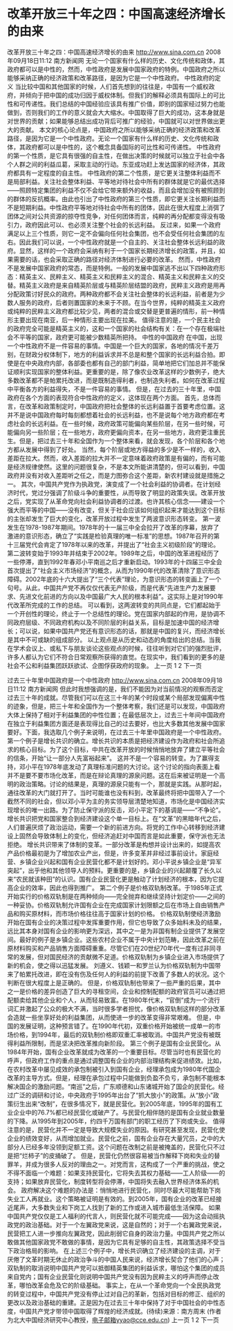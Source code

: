 # 改革开放三十年之四：中国高速经济增长的由来

改革开放三十年之四：中国高速经济增长的由来
http://www.sina.com.cn  2008年09月18日11:12   南方新闻网
无论一个国家有什么样的历史、文化传统和政体，其政府都可以是中性的，然而，中性政府是发展中国家政府的特例。中国政府之所以能够采纳正确的经济政策和改革路径，是因为它是一个中性政府。
中性政府的定义
当比较中国和其他国家的时候，人们首先想到的往往是，中国有一个威权政府，并倾向于把中国的成功归因于威权体制。但我们的解释必须具有国际上的可比性和可传递性。我们总结的中国经验应该具有推广价值，即别的国家经过努力也能做到，否则我们的工作的意义就会大大缩水。中国取得了巨大的成功，这本身就是对世界的贡献；如果能够总结出成功背后可推广的经验，中国就可以对世界做出更大的贡献。
本文的核心论点是，中国政府之所以能够采纳正确的经济政策和改革路径，是因为它是一个中性政府。无论一个国家有什么样的历史、文化传统和政体，其政府都可以是中性的，这个概念具备国际的可比性和可传递性。
中性政府的第一个性质，是它具有很强的自主性，在做出决策的时候就可以独立于社会中各个人群之间的利益瓜葛，采取主动的行动。东亚成功赶上发达国家的经济体，其政府都具有一定程度的自主性。
中性政府的第二个性质，是它更关注整体利益而不是局部利益。关注社会整体利益、平等地对待社会中所有的群体就是它的最优选择——照顾特定集团的利益不仅不会给它带来额外的收益，而且会增加没有被照顾到的群体的反抗概率。由此也引出了中性政府的第三个性质，即它更关注长期利益而不是短期利益。中性政府平等地对待社会中所有的团体，因此在很大程度上消弭了团体之间对公共资源的掠夺性竞争，对任何团体而言，纯粹的再分配都变得没有吸引力，政府因此可以、也必须关注整个社会的长远利益。
反过来，如果一个政府满足以上三个性质，则它一定不会偏向任何社会集团，也不会受任何社会集团的左右。因此我们可以说，一个中性政府就是一个自主的、关注社会整体长远利益的政府。显然，这样的一个政府会采纳有利于一个国家长期经济增长的政策，并且，如果需要的话，也会采取正确的路径对经济体制进行必要的改革。
然而，中性政府不是发展中国家政府的常态，而是特例。一般的发展中国家逃不出以下四种政府形态：精英主义、民粹主义、精英主义和民粹主义的混合、精英主义和民粹主义的交替。精英主义政府是来自精英阶层或与精英阶层结盟的政府，民粹主义政府是用再分配政策讨好民众的政府。两种政府都不会关注社会整体的长远利益，前者是为少数人服务的政府，后者则置国家的未来于不顾。在当今世界，纯粹的精英主义政府或纯粹的民粹主义政府都比较少见，两者的混合或交替是更普遍的情形，前一种情形主要出现在南亚，后一种情形主要出现在拉美。
值得注意的是，一个民主社会的政府完全可能是精英主义的，这和一个国家的社会结构有关：在一个存在极端社会不平等的国家，政府更可能被少数精英所把持。
中性的中国政府
在中国，出现一个中性政府不是一件容易的事情。中国是一个巨大的国家，各地的情况千差万别，在财政分权体制下，地方的利益诉求并不总是和整个国家的长远利益合拍。即使是在中央政府内部，各部委也都有自己的部门利益，简单地把它们加总并不能保证顺利实现国家的整体利益。更重要的是，除了像农业改革这样的少数例子，绝大多数改革都不是帕累托改进，而是既制造得利者，也制造失利者。如何在改革过程中平衡各方的利益得失，不是一件容易的事情。
但是，在过去的三十年里，中国政府在各个方面的表现符合中性政府的定义，这体现在两个方面。
首先，总体而言，在改革和政策制定时，中国政府把社会整体的长远利益置于首要考虑位置。这并不是说中国政府每时每刻都想着社会的长远利益，也不是说每个地方政府都在考虑社会的长远利益。在一些时候，政府政策可能偏向某些阶层，在另一些时候，可能偏向另一些阶层；在一些地方，政府更偏向资本，在另一些地方，政府更注重民生。但是，把过去三十年和全国作为一个整体来看，就会发现，各个阶层和各个地方都从发展中得到了好处。
当然，每个阶层或地方得益的多少是不一样的，收入差距在拉大。然而，收入差距的拉大并不一定意味着政府政策是有偏的，而有可能是经济规律使然。这里的问题很复杂，不是本文所能讲清楚的，但可以看到，中国政府并没有对收入差距听之任之，而是力图弥合这个差距，新农村建设就是措施之一。
其次，中国共产党作为执政党，演变成了一个社会利益的协调者。在计划经济时代，党过分强调了阶级斗争的重要性，从而导致了明显的政策失误。改革开放之后，党实现了从革命党向社会利益协调者的过渡。也许其核心信念——建设一个强大而平等的中国——没有改变，但关于社会应该如何组织起来才能达到这个目标的主张却发生了巨大的变化，改革开放过程中发生了两波意识形态转变。
第一波发生在1978-1987年期间。1978年的十一届三中全会拉开了改革的序幕，放弃了激进的意识形态，确立了“实践是检验真理的唯一标准”的思想。1987年召开的第十三届党代会肯定了1978年以来的改革，并提出了“社会主义初级阶段”的理论。
第二波转变始于1993年并结束于2002年。1989年之后，中国的改革进程经历了一些停滞，直到1992年春邓小平南巡之后才重新启动。1993年的十四届三中全会首次提出了“社会主义市场经济”的概念，从而为1990年代的改革清除了意识形态障碍。2002年底的十六大提出了“三个代表”理论，为意识形态的转变画上了一个句号。从此，中国共产党不再仅仅代表无产阶级，而是代表“先进生产力发展要求、先进文化前进的方向以及中国最广大人民的根本利益”。这实际上是对1990年代改革所完成的工作的总结。
可以看到，这两波转变的共同点是，它们都起始于一个开创性的理论，终止于一个总结性的理论。党在国家内部起的作用，是协调不同政府层级、不同政府机构以及不同阶层的利益关系，目标是加速中国的经济增长；可以说，如果中国共产党还有意识形态的话，那就是中国的复兴，而经济增长是其中不可或缺的组成部分。
以上观点是从历史和动态的角度给出的总结。当我在学术会议上、或私下与朋友谈论这些观点的时候，往往听到对它们的强烈批评，许多人都认为它们不符合日常观察所获得的直觉。在现实中，我们看到的更多的是社会不公和利益集团跃跃欲试、企图俘获政府的现象。
上一页
1
2
下一页

过去三十年里中国政府是一个中性政府
http://www.sina.com.cn  2008年09月18日11:12   南方新闻网
但此时我想强调的是，我们不能因为对当前情况的观察而否定过去三十年的成就。尽管我们可以在这三十年的某个时段或某个局部发现偏离中性的迹象，但是，把三十年和全国作为一个整体考察，我们还是可以发现，中国政府大体上保持了相对于利益集团的中性位置；在最低层次上，过去三十年间中国政府在独立于利益集团方面还是表现得比自己的过去要好，也比大多数其他发展中国家要好。下面，我选取几个例子来说明，在过去三十年里中国政府是一个中性政府。
第一个例子是增长共识的确立。增长共识的本质是把经济建设作为政府和社会所追求的核心目标。为了这个目标，中共在改革开放的时候悄悄地放弃了建立平等社会的信条，开始“让一部分人先富裕起来”。
这并不是一个容易的转变。为了赢得支持，邓小平在1978年底发动了真理标准问题的大讨论。这个讨论的指向表面上看并不是要不要市场化改革，而是在辩论真理的源泉问题。这在后来被证明是一个高明的政治策略。讨论的结果是，真理的源泉只能有一个，那就是实践。从那时起，通往改革的大门就打开了。当时可能谁也没有料到，改革最终将把中国带入了一个截然不同的社会，但以邓小平为主的务实领导层清楚地知道，市场化是中国经济实现增长的唯一出路。为了防止保守派的反击，邓小平定下的基调是——“不争论”。
增长共识把党和国家整合到经济建设这个单一目标上。在“文革”的黑暗年代之后，人们普遍厌烦了政治运动，需要一个新的前进方向。将党的工作中心转移到经济建设上固然会导致体制上的变化，但经济追赶对中国而言是如此重要，保守派也无法拒绝。
增长共识带来了体制的变革。一部分改革是构想并设计出来的，如提高农产品价格最初是为了增加农业产出，但是，许多变革并非经过事前设计。家庭经营、乡镇企业兴起和国有企业民营化都不是计划好的。邓小平说乡镇企业是“异军突起”，出乎他和其他领导人的预料。更重要的是，乡镇企业的兴起颠覆了长久以来“农民就该种田”的认识。国有企业民营化更是触动了计划经济的根本，因为它提高企业的效率，因此也得到推广。
第二个例子是价格双轨制改革。于1985年正式开始实行的价格双轨制是在两种倾向——完全抛弃和继续坚持计划定价——之间的一种妥协。价格双轨制允许国有企业在完成国家计划限额之后在市场上自由销售产品和购买原材料，而市场价格往往高于国家计划的价格。
价格双轨制使经济激励开始在国有企业的决策过程中发挥重要作用，但它也导致了众多始料未及的结果，远比其本身对国有企业的影响更为深远，其中之一是为非国有制企业提供了发展空间。最好的例子是乡镇企业。这些农村企业不属于中央计划范畴，因此改革之前在原材料购买和产品销售方面障碍重重。尽管它们在20世纪70年代一度有过非同寻常的发展，但对国民经济的贡献微不足道。价格双轨制为乡镇企业进入市场提供了新的机会，使之得以迅猛发展。
刘遵义、钱颖一和罗兰认为价格双轨制为中国带来了帕累托改进，即在没有伤及任何人的利益的前提下改善了多数人的状况。这个判断在很大程度上是正确的。
但是，价格双轨制也带来了一些严重的后果，其中之一是价格的差异创造了巨大的寻租空间，企业和控制配额的政府官员可以通过把配额卖给其他企业和个人，从而轻易致富。在1980年代末，“官倒”成为一个流行词汇并激起了公众的极大不满，当时很多学者担忧，像价格双轨制这样的部分改革会造就一些坐享好处的利益集团，从而使进一步的改革变得非常艰难。
但是，中国的发展证明，这种预言错了。在1990年代初，双重价格开始被统一成单一的市场价格，到1994年，最后的双轨制价格即双重汇率被取消。中国共产党没有被既得利益所限制，而是坚决把改革推向新阶段。
第三个例子是国有企业民营化。从1984年开始，国有企业改革就成为改革的一个重要目标。尽管当时也有民营化的呼声，但政府工作的重点是通过调整国有企业的内部治理结构来促进绩效。比如，在农村改革中屡见成效的承包制被引入到国有企业，经理承包成为1980年代国企改革的主导方式。但是，经理在承包过程中只能做到负盈不负亏，承包制不能根本解决国企的激励问题。“南巡”之后，广东顺德和山东诸城开始了国企的民营化。经过广泛的调研和讨论，中央政府于1995年出台了“抓大放小”的政策。从“放小”政策衍生出来“改制”，在很多情况下，就是民营化。到2005年底，1995年的国有工业企业中的76.7%都已经民营化或破产了。与民营化相伴随的是国有企业就业数量的下降。从1995年到2005年，约四千万国有部门的职工经历了下岗或失业。
值得注意的是，民营化并不一定是导致大规模失业的原因。有研究甚至发现，民营化使企业的绩效变好，从而增加就业。民营化之前，国有企业存在大量冗员，之中的大部分人已经多年没领到足额工资。这个问题在改制之前是被掩盖的，民营化只不过是把“烂柿子”的皮捅破了。
但是，民营化仍然很容易被当作解释下岗和失业的替罪羊，并成为很多人反对的理由之一。对党而言，这构成了一个严重的挑战，使之不得不面临一个难题：如果支持民营化，它将失去其权力基础——工人阶级——的支持；如果放弃民营化，制度转型将会停滞，中国将失去融入世界经济体系的机会。
政府解决这个难题的办法是：悄悄地进行民营化，同时尽最大可能帮助下岗失业工人再就业。这个策略被证明是有效的。到2005年，国有企业的改革已经接近尾声，大多数失业和下岗工人找到了新的工作或进入城市最低生活保障。
如果中国共产党仅仅是工人福利的代言人，则民营化就不可能完成——因为这会动摇执政党的政治基础。对于一个左翼政党来说，这是自然的；对于一个右翼政党来说，民营把工人进一步推向左翼政党，因此削弱它自身的政治力量。中国共产党之所以敢做其他国家政党不敢做的事情，是因为它具有足够的自主性，其政策选择不受当下政治格局的影响。
在上述三个例子中，增长共识确立了经济建设的主调，对于厌倦了文革时期无休止的政治争斗的中国人民来说，经济增长契合了他们的心声；双轨制的取消说明中国共产党可以抵御精英集团的利益诉求，哪怕这个集团的成员来自党内；国有企业民营化则说明中国共产党没有因为民粹主义的呼声而停止改革，哪怕改革会危及它的阶级基础。
事实上，在从一个革命党向一个全民执政党的转变过程中，中国共产党没有停止过对自己的革新，包括对目标的修正、组织的更改以及政治基础的重建。正是因为在过去三十年中保持了对于中国社会的中性态度，中国共产党才带领中国取得了辉煌的经济成就。(待续)来源：南方周末
(作者为北大中国经济研究中心教授，电子邮箱yyao@cce.edu.cn)
上一页
1
2
下一页


